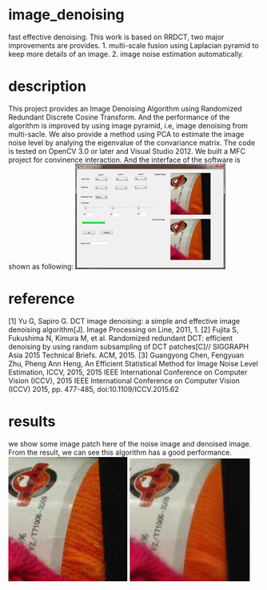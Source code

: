 # image_denoising
fast effective denoising. This work is based on RRDCT, two major improvements are provides. 1. multi-scale fusion using Laplacian pyramid to keep more details of an image. 2. image noise estimation automatically. 
# description
This project provides an Image Denoising Algorithm using Randomized Redundant Discrete Cosine Transform. And the performance of the algorithm is improved by using image pyramid, i.e, image denoising from multi-sacle. We also provide a method using PCA to estimate the image noise level by analying the eigenvalue of the convariance matrix. 
The code is tested on OpenCV 3.0 or later and Visual Studio 2012. We built a MFC project for convinence interaction. And the interface of the software is shown as following:
![image](./screenshot/interface.png)
# reference
[1] Yu G, Sapiro G. DCT image denoising: a simple and effective image denoising algorithm[J]. Image Processing on Line, 2011, 1.
[2] Fujita S, Fukushima N, Kimura M, et al. Randomized redundant DCT: efficient denoising by using random subsampling of DCT patches[C]// SIGGRAPH Asia 2015 Technical Briefs. ACM, 2015.
[3] Guangyong Chen, Fengyuan Zhu, Pheng Ann Heng, An Efficient Statistical Method for Image Noise Level Estimation, ICCV, 2015, 2015 IEEE International Conference on Computer Vision (ICCV), 2015 IEEE International Conference on Computer Vision (ICCV) 2015, pp. 477-485, doi:10.1109/ICCV.2015.62
# results
we show some image patch here of the noise image and denoised image. From the result, we can see this algorithm has a good performance.
![image](./screenshot/noise.png)
![image](./screenshot/denoised.png)
